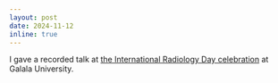 ```yaml
---
layout: post
date: 2024-11-12
inline: true
---
```


I gave a recorded talk at [the International Radiology Day celebration](https://www.gu.edu.eg/2024/11/galala-university-celebrates-the-international-day-of-radiology-2024/) at Galala University.